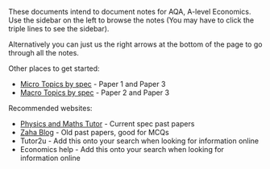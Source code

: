 These documents intend to document notes for AQA, A-level Economics.
Use the sidebar on the left to browse the notes (You may have to click the triple lines to see the sidebar).

Alternatively you can just us the right arrows at the bottom of the page to go through all the notes.

Other places to get started:
- [Micro Topics by spec](micro/spec.md) - Paper 1 and Paper 3
- [Macro Topics by spec](macro/spec.md) - Paper 2 and Paper 3


Recommended websites:
- [Physics and Maths Tutor](https://www.physicsandmathstutor.com/) - Current spec past papers
- [Zaha Blog](https://zahablog.wordpress.com/past-papers/) - Old past papers, good for MCQs
- Tutor2u - Add this onto your search when looking for information online
- Economics help - Add this onto your search when looking for information online
